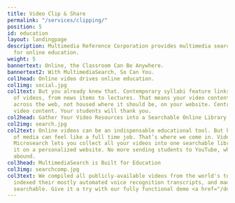 ```yaml
---
title: Video Clip & Share
permalink: "/services/clipping/"
position: 5
id: education
layout: landingpage
description: Multimedia Reference Corporation provides multimedia search functionality
  for online education.
weight: 5
bannertext: Online, the Classroom Can Be Anywhere.
bannertext2: With MultimediaSearch, So Can You.
col1head: Online video drives online education.
col1img: social.jpg
col1text: But you already knew that. Contemporary syllabi feature links to all kinds
  of videos, from news items to lectures. That means your video content is spread
  across the web, not housed where it should be, on your website. Centralize your
  video content. Your students will thank you.
col2head: Gather Your Video Resources into a Searchable Online Library
col2img: search.jpg
col2text: Online videos can be an indispensable educational tool. But keeping track
  of media can feel like a full time job. That’s where we come in. VideoSearchfrom
  Microsearch lets you collect all your videos into one searchable library and publish
  it on a personalized website. No more sending students to YouTube, where distractions
  abound.
col3head: MultimediaSearch is Built for Education
col3img: searchcomp.jpg
col3text: We compiled all publicly-available videos from the world's top universities,
  indexed their mostly automated voice recognition transcripts, and made them fully
  searchable. Give it a try with our fully functional demo <a href="/demos/university-videos/">here</a>.
---
```


